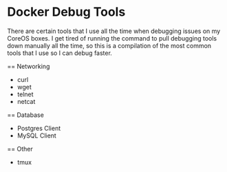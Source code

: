 Docker Debug Tools
==================

There are certain tools that I use all the time when debugging issues on my CoreOS boxes. I get tired of running the command to pull debugging tools down manually all the time, so this is a compilation of the most common tools that I use so I can debug faster.

== Networking

- curl
- wget
- telnet
- netcat

== Database

- Postgres Client
- MySQL Client

== Other

- tmux
